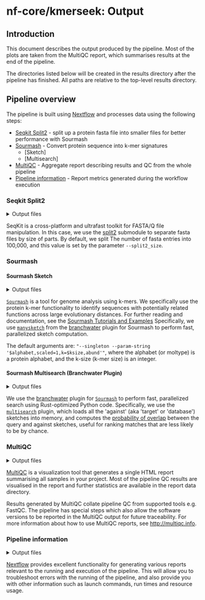 # nf-core/kmerseek: Output

## Introduction

This document describes the output produced by the pipeline. Most of the plots are taken from the MultiQC report, which summarises results at the end of the pipeline.

The directories listed below will be created in the results directory after the pipeline has finished. All paths are relative to the top-level results directory.

<!-- TODO nf-core: Write this documentation describing your workflow's output -->

## Pipeline overview

The pipeline is built using [Nextflow](https://www.nextflow.io/) and processes data using the following steps:

- [Seqkit Split2](#seqkit-split2) - split up a protein fasta file into smaller files for better performance with Sourmash
- [Sourmash](#sourmash) - Convert protein sequence into k-mer signatures
  - [Sketch]
  - [Multisearch]
- [MultiQC](#multiqc) - Aggregate report describing results and QC from the whole pipeline
- [Pipeline information](#pipeline-information) - Report metrics generated during the workflow execution

### Seqkit Split2

<details markdown="1">
<summary>Output files</summary>

- `seqkit/<sample_name>`
  - `<sample_name>.part_*.fasta.gz` Subset of fasta file, split into 100,000 fasta entries at a time

</details>

<!-- Cribbed from https://nf-co.re/funcscan/dev/docs/output -->

SeqKit is a cross-platform and ultrafast toolkit for FASTA/Q file manipulation. In this case, we use the [split2](https://bioinf.shenwei.me/seqkit/usage/#split2) submodule to separate fasta files by size of parts. By default, we split The number of fasta entries into 100,000, and this value is set by the parameter `--split2_size`.

### Sourmash

#### Sourmash Sketch

<details markdown="1">
<summary>Output files</summary>

- `sourmash/sigs/`
  - `*.sig`: K-mer signature generated from protein sequence

</details>

[`Sourmash`](https://sourmash.readthedocs.io/) is a tool for genome analysis using k-mers. We specifically use the protein k-mer functionality to identify sequences with potentially related functions across large evolutionary distances. For further reading and documentation, see the [Sourmash Tutorials and Examples](https://sourmash.readthedocs.io/en/latest/sidebar.html) Specifically, we use [`manysketch`](https://github.com/sourmash-bio/sourmash_plugin_branchwater/blob/main/doc/README.md#running-manysketch) from the [branchwater](https://github.com/sourmash-bio/sourmash_plugin_branchwater/) plugin for Sourmash to perform fast, parallelized sketch computation.

The default arguments are: `"--singleton --param-string '$alphabet,scaled=1,k=$ksize,abund'"`, where the alphabet (or moltype) is a protein alphabet, and the k-size (k-mer size) is an integer.

#### Sourmash Multisearch (Branchwater Plugin)

<details markdown="1">
<summary>Output files</summary>

- `sourmash/multisearch/`
  - `*.multisearch.csv`: Results from searching
  </details>

We use the [branchwater](https://github.com/sourmash-bio/sourmash_plugin_branchwater/) plugin for [`Sourmash`](https://sourmash.readthedocs.io/) to perform fast, parallelized search using Rust-optimized Python code. Specifically, we use the [`multisearch`](https://github.com/sourmash-bio/sourmash_plugin_branchwater/blob/main/doc/README.md#Running-multisearch-and-pairwise) plugin, which loads all the 'against' (aka 'target' or 'database') sketches into memory, and computes the [probability of overlap](https://github.com/sourmash-bio/sourmash_plugin_branchwater/pull/458) between the query and against sketches, useful for ranking matches that are less likely to be by chance.

### MultiQC

<details markdown="1">
<summary>Output files</summary>

- `multiqc/`
  - `multiqc_report.html`: a standalone HTML file that can be viewed in your web browser.
  - `multiqc_data/`: directory containing parsed statistics from the different tools used in the pipeline.
  - `multiqc_plots/`: directory containing static images from the report in various formats.

</details>

[MultiQC](http://multiqc.info) is a visualization tool that generates a single HTML report summarising all samples in your project. Most of the pipeline QC results are visualised in the report and further statistics are available in the report data directory.

Results generated by MultiQC collate pipeline QC from supported tools e.g. FastQC. The pipeline has special steps which also allow the software versions to be reported in the MultiQC output for future traceability. For more information about how to use MultiQC reports, see <http://multiqc.info>.

### Pipeline information

<details markdown="1">
<summary>Output files</summary>

- `pipeline_info/`
  - Reports generated by Nextflow: `execution_report.html`, `execution_timeline.html`, `execution_trace.txt` and `pipeline_dag.dot`/`pipeline_dag.svg`.
  - Reports generated by the pipeline: `pipeline_report.html`, `pipeline_report.txt` and `software_versions.yml`. The `pipeline_report*` files will only be present if the `--email` / `--email_on_fail` parameter's are used when running the pipeline.
  - Reformatted samplesheet files used as input to the pipeline: `samplesheet.valid.csv`.
  - Parameters used by the pipeline run: `params.json`.

</details>

[Nextflow](https://www.nextflow.io/docs/latest/tracing.html) provides excellent functionality for generating various reports relevant to the running and execution of the pipeline. This will allow you to troubleshoot errors with the running of the pipeline, and also provide you with other information such as launch commands, run times and resource usage.
